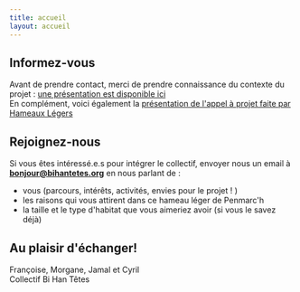 ```yaml
---
title: accueil
layout: accueil
---
```


## Informez-vous

Avant de prendre contact, merci de prendre connaissance du contexte du projet :  [ une présentation est disponible ici](medias/PresentationBiHanTetes.pdf) 
<br> 
En complément, voici également la  [présentation de l'appel à projet faite par Hameaux Légers](medias/AAPPenmarch.pdf) 


## Rejoignez-nous

Si vous êtes intéressé.e.s pour intégrer le collectif, envoyer nous un email à **bonjour@bihantetes.org** en nous  parlant de : 
 - vous (parcours, intérêts, activités, envies pour le projet ! )  
 - les raisons qui vous attirent dans ce hameau léger de Penmarc'h
 - la taille et le type d'habitat que vous aimeriez avoir (si vous le savez déjà)

## Au plaisir d'échanger!

Françoise, Morgane, Jamal et Cyril <br>
Collectif Bi Han Têtes
 










